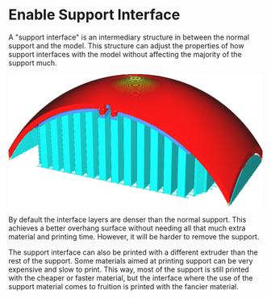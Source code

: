 Enable Support Interface
====
A "support interface" is an intermediary structure in between the normal support and the model. This structure can adjust the properties of how support interfaces with the model without affecting the majority of the support much.

<!--screenshot {
"image_path": "support_interface_enable.png",
"models": [{"script": "trash_bin_lid.scad"}],
"camera_position": [93, 188, 87],
"settings": {
    "support_enable": true,
    "support_interface_enable": true
},
"colours": 64
}-->
![Support interface is shown in a darker shade of blue](images/support_interface_enable.png)

By default the interface layers are denser than the normal support. This achieves a better overhang surface without needing all that much extra material and printing time. However, it will be harder to remove the support.

The support interface can also be printed with a different extruder than the rest of the support. Some materials aimed at printing support can be very expensive and slow to print. This way, most of the support is still printed with the cheaper or faster material, but the interface where the use of the support material comes to fruition is printed with the fancier material.